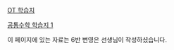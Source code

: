 
<a href="/pdf/2025/OT%20학습지.pdf">OT 학습지</a>

<a href="/pdf/2025/공통수학%20학습지 1.pdf">공통수학 학습지 1</a>






이 페이지에 있는 자료는 6반 변영은 선생님이 작성하셨습니다. 